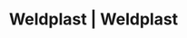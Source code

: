 ---
Link: "file:/Users/vinayakpatel/Downloads/www.weldplast.cz/eshop_products_compare/add/eshop-products-variant253"
product_name: "null"
product_id: "null"
title: "Weldplast | Weldplast"
product_desc: ""
product_specs: ""
product_downloads: ""
href: ""
accessories: ""
similar_products: ""
---